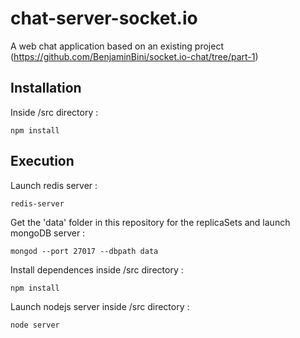 # chat-server-socket.io

A web chat application based on an existing project (https://github.com/BenjaminBini/socket.io-chat/tree/part-1)

## Installation

Inside /src directory :
```
npm install
```

## Execution
Launch redis server :
```
redis-server
```
Get the 'data' folder in this repository for the replicaSets and launch mongoDB server :
```
mongod --port 27017 --dbpath data
```
Install dependences inside /src directory :
```
npm install
```
Launch nodejs server inside /src directory :
```
node server
```
